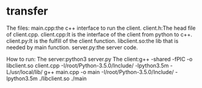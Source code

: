 # transfer

The files:
main.cpp:the c++ interface to run the client.
client.h:The head file of client.cpp.
client.cpp:It is the interface of the client from python to c++.
client.py:It is the fulfill of the client function.
libclient.so:the lib that is needed by main function.
server.py:the server code.

How to run:
The server:python3 server.py
The client:g++ -shared -fPIC -o libclient.so client.cpp -I/root/Python-3.5.0/Include/ -lpython3.5m -L/usr/local/lib/
           g++ main.cpp -o main -I/root/Python-3.5.0/Include/ -lpython3.5m ./libclient.so
           ./main
